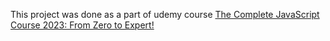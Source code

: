 This project was done as a part of udemy course <a href="https://www.udemy.com/course/the-complete-javascript-course">The Complete JavaScript Course 2023: From Zero to Expert!</a>
